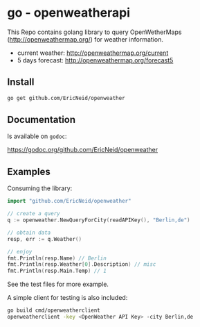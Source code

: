 # go - openweatherapi

This Repo contains golang library to query OpenWetherMaps (<http://openweathermap.org/>) for weather information.

* current weather: http://openweathermap.org/current
* 5 days forecast: http://openweathermap.org/forecast5

## Install

```bash
go get github.com/EricNeid/openweather
```

## Documentation

Is available on ``godoc``:

<https://godoc.org/github.com/EricNeid/openweather>

## Examples

Consuming the library:

```go
import "github.com/EricNeid/openweather"

// create a query
q := openweather.NewQueryForCity(readAPIKey(), "Berlin,de")

// obtain data
resp, err := q.Weather()

// enjoy
fmt.Println(resp.Name) // Berlin
fmt.Println(resp.Weather[0].Description) // misc
fmt.Println(resp.Main.Temp) // 1
```

See the test files for more example.

A simple client for testing is also included:

```bash
go build cmd/openweatherclient
openweatherclient -key <OpenWeather API Key> -city Berlin,de
```
